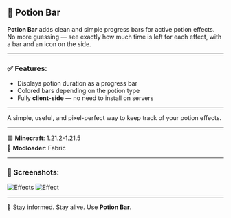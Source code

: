 ## 🧪 Potion Bar

**Potion Bar** adds clean and simple progress bars for active potion effects.  
No more guessing — see exactly how much time is left for each effect, with a bar and an icon on the side.

---

### ✅ Features:
- Displays potion duration as a progress bar  
- Colored bars depending on the potion type  
- Fully **client-side** — no need to install on servers  

---

A simple, useful, and pixel-perfect way to keep track of your potion effects.

---

🟩 **Minecraft**: 1.21.2-1.21.5  
🧵 **Modloader**: Fabric   

---

### 📸 Screenshots:

![Effects](https://cdn.modrinth.com/data/cached_images/3d93fcc417b6503bbddd35cb652a7c1940d94cf5.png)
![Effect](https://cdn.modrinth.com/data/cached_images/ab3e7a111a284b5f7cd0a484fb3dad9a67974b09.png)

---

🧪 Stay informed. Stay alive. Use **Potion Bar**.
